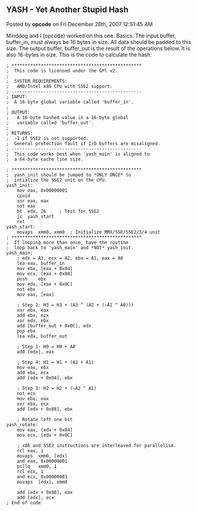 ## YASH - Yet Another Stupid Hash
Posted by **opcode** on Fri December 28th, 2007 12:51:45 AM

Minddog and I (opcode) worked on this one. Basics:  The input buffer, buffer_in,
must always be 16 bytes in size.  All data should be padded to this size. The
output buffer, buffer_out is the result of the operations below.  It is also
16-bytes in size. This is the code to calculate the hash:

	; *************************************************
	;  This code is licensed under the GPl v2.
	;
	;  SYSTEM REQUIREMENTS:
	;   AMD/Intel x86 CPU with SSE2 support.
	; -------------------------------------------------
	; INPUT:
	;  A 16-byte global variable called 'buffer_in'.
	;
	; OUTPUT:
	;   A 16-byte hashed value in a 16-byte global
	;   variable called 'buffer_out'.
	;
	; RETURNS:
	;  -1 if SSE2 is not supported.
	;  General protection fault if I/O buffers are misaligned.
	; -------------------------------------------------
	;  This code works best when 'yash_main' is aligned to
	;  a 64-byte cache line size.

	; *************************************************
	;  yash_init should be jumped to *ONLY ONCE* to
	;  intialize the SSE2 unit on the CPU.
	yash_init:
		mov	eax, 0x00000001
		cpuid
		xor	eax, eax
		not	eax
		bt	edx, 26		; Test for SSE2
		jc	yash_start
		ret
	yash_start:
		movaps	xmm0, xmm0	; Initialize MMX/SSE/SSE2/3/4 unit
	; *************************************************
	;  If looping more than once, have the routine
	;  loop back to 'yash_main' and *NOT* yash_init.
	yash_main:
		; edx = A3, ecx = A2, ebx = A1, eax = A0
		lea	eax, buffer_in
		mov	ebx, [eax + 0x04]
		mov	ecx, [eax + 0x08]
		push	ebx
		mov	edx, [eax + 0x0C]
		not	ebx
		mov	eax, [eax]

	   	; Step 2: H3 = H3 + (A3 ^ (A2 + (~A1 ^ A0)))
		xor	ebx, eax
		add	ebx, ecx
		xor	edx, ebx
		add	[buffer_out + 0x0C], edx
		pop	ebx
		lea	edx, buffer_out

		; Step 1: H0 = H0 + A0
		add	[edx], eax

		; Step 4: H1 = H1 + (A2 + A1)
		mov	eax, ebx
		add	ebx, ecx
		add	[edx + 0x04], ebx

		; Step 3: H2 = H2 + (~A2 ^ A1)
		not	ecx
		mov	ebx, eax
		xor	ebx, ecx
		add	[edx + 0x08], ebx

		; Rotate left one bit
	yash_rotate:
		mov	eax, [edx + 0x04]
		mov	ecx, [edx + 0x0C]

		; x86 and SSE2 instructions are interleaved for parallelism.
		rcl	eax, 1
		movaps	xmm0, [edx]
		and	eax, 0x00000001
		psllq	xmm0, 1
		rcl	ecx, 1
		and	ecx, 0x00000001
		movaps	[edx], xmm0

		add	[edx + 0x08], eax
		add	[edx], ecx
	; End of code
